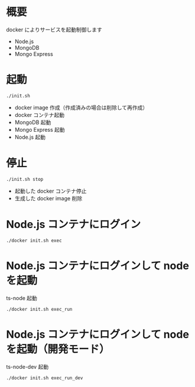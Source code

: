 # 概要
docker によりサービスを起動制御します  
- Node.js
- MongoDB
- Mongo Express 

# 起動
```
./init.sh
```
- docker image 作成（作成済みの場合は削除して再作成）
- docker コンテナ起動
- MongoDB 起動
- Mongo Express 起動
- Node.js 起動

# 停止
```
./init.sh stop
```
- 起動した docker コンテナ停止
- 生成した docker image 削除

# Node.js コンテナにログイン
```
./docker init.sh exec
```

# Node.js コンテナにログインして node を起動
ts-node 起動  
```
./docker init.sh exec_run
```

# Node.js コンテナにログインして node を起動（開発モード）
ts-node-dev 起動  
```
./docker init.sh exec_run_dev
```
